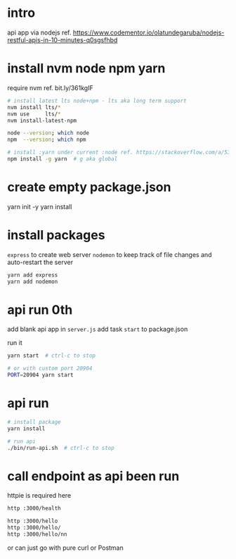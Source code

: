 # intro 
api app via nodejs 
ref. https://www.codementor.io/olatundegaruba/nodejs-restful-apis-in-10-minutes-q0sgsfhbd


# install nvm node npm yarn
require nvm ref. bit.ly/361kgIF

```bash
# install latest lts node+npm - lts aka long term support
nvm install lts/*
nvm use     lts/*
nvm install-latest-npm

node --version; which node
npm  --version; which npm

# install :yarn under current :node ref. https://stackoverflow.com/a/53094675/248616 
npm install -g yarn  # g aka global
```

# create empty package.json
yarn init -y
yarn install

# install packages
`express` to create web server 
`nodemon` to keep track of file changes and auto-restart the server
 
```bash
yarn add express
yarn add nodemon
```

# api run 0th
add blank api app in `server.js`
add task `start` to package.json

run it
```bash
yarn start  # ctrl-c to stop

# or with custom port 20904
PORT=20904 yarn start
```


# api run
```bash
# install package
yarn install

# run api
./bin/run-api.sh  # ctrl-c to stop
```


# call endpoint as api been run
httpie is required here
```bash
http :3000/health

http :3000/hello
http :3000/hello/
http :3000/hello/nn
```

or can just go with pure curl or Postman 

